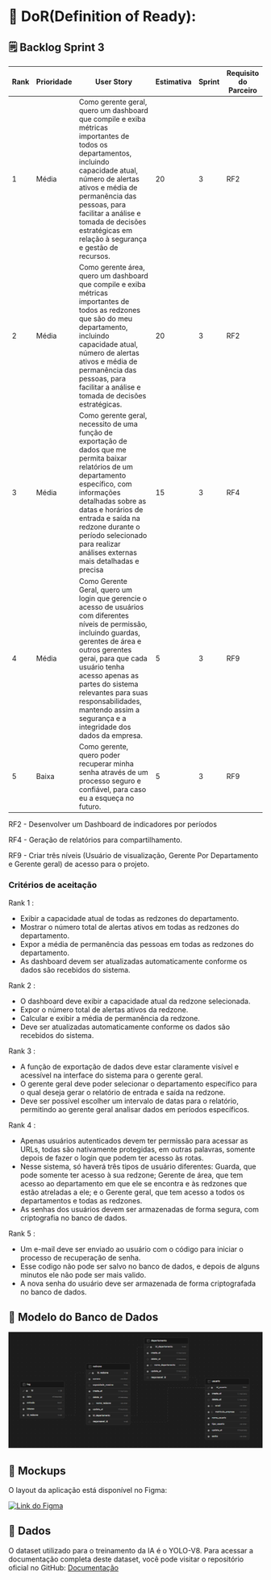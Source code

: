 
# 📃 DoR(Definition of Ready):

## 🗒️ Backlog Sprint 3
| Rank | Prioridade | User Story | Estimativa |Sprint | Requisito do Parceiro |
|--- |--- |--- |--- |--- |--- |
| 1 | Média | Como gerente geral, quero um dashboard que compile e exiba métricas importantes de todos os departamentos, incluindo capacidade atual, número de alertas ativos e média de permanência das pessoas, para facilitar a análise e tomada de decisões estratégicas em relação à segurança e gestão de recursos. | 20 | 3 | RF2 |
| 2 | Média |Como gerente área, quero um dashboard que compile e exiba métricas importantes de todos as redzones que são do meu departamento, incluindo capacidade atual, número de alertas ativos e média de permanência das pessoas, para facilitar a análise e tomada de decisões estratégicas. | 20 | 3 | RF2 |
| 3 | Média | Como gerente geral, necessito de uma função de exportação de dados que me permita baixar relatórios de um departamento específico, com informações detalhadas sobre as datas e horários de entrada e saída na redzone durante o período selecionado para realizar análises externas mais detalhadas e precisa |15 | 3 | RF4 |
| 4 | Média | Como Gerente Geral, quero um login que gerencie o acesso de usuários com diferentes níveis de permissão, incluindo guardas, gerentes de área e outros gerentes gerai, para que cada usuário tenha acesso apenas as partes do sistema relevantes para suas responsabilidades, mantendo assim a segurança e a integridade dos dados da empresa. | 5 | 3 | RF9 |
| 5 | Baixa |Como gerente, quero poder recuperar minha senha através de um processo seguro e confiável, para caso eu a esqueça no futuro. | 5 | 3 | RF9 |

RF2 - Desenvolver um Dashboard de indicadores por períodos

RF4 - Geração de relatórios para compartilhamento.

RF9 - Criar três níveis (Usuário de visualização, Gerente Por 
Departamento e Gerente geral) de acesso para o projeto.

### Critérios de aceitação

Rank 1 :
- Exibir a capacidade atual de todas as redzones do departamento.
- Mostrar o número total de alertas ativos em todas as redzones do departamento.
- Expor a média de permanência das pessoas em todas as redzones do departamento.
- As dashboard devem ser atualizadas automaticamente conforme os dados são recebidos do sistema.

Rank 2 :
- O dashboard deve exibir a capacidade atual da redzone selecionada.
- Expor o número total de alertas ativos da redzone.
- Calcular e exibir a média de permanência da redzone.
- Deve ser atualizadas automaticamente conforme os dados são recebidos do sistema.

Rank 3 :
- A função de exportação de dados deve estar claramente visível e acessível na interface do sistema para o gerente geral.
- O gerente geral deve poder selecionar o departamento específico para o qual deseja gerar o relatório de entrada e saída na redzone.
- Deve ser possível escolher um intervalo de datas para o relatório, permitindo ao gerente geral analisar dados em períodos específicos.

Rank 4 :
- Apenas usuários autenticados devem ter permissão para acessar as URLs, todas são nativamente protegidas, em outras palavras, somente depois de fazer o login que podem ter acesso às rotas.
- Nesse sistema, só haverá três tipos de usuário diferentes: Guarda, que pode somente ter acesso à sua redzone; Gerente de área, que tem acesso ao departamento em que ele se encontra e às redzones que estão atreladas a ele; e o Gerente geral, que tem acesso a todos os departamentos e todas as redzones.
- As senhas dos usuários devem ser armazenadas de forma segura, com criptografia no banco de dados.

Rank 5 :
- Um e-mail deve ser enviado ao usuário com o código para iniciar o processo de recuperação de senha.
- Esse codigo não pode ser salvo no banco de dados, e depois de alguns minutos ele não pode ser mais valido.
- A nova senha do usuário deve ser armazenada de forma criptografada no banco de dados.



## 📝  Modelo do Banco de Dados

![alt text](Img/Modelo_logico.png)


## 🎨 Mockups

O layout da aplicação está disponível no Figma:

<a href="https://www.figma.com/file/npSn8yHa7ta2qVyJdPwHPE/API-6%C2%BA?type=design&node-id=0-1&mode=design">
  <img alt="Link do Figma" src="https://img.shields.io/badge/Acessar%20Layout%20-Figma-%2304D361">
</a>

## 💾 Dados
O dataset utilizado para o treinamento da IA é o YOLO-V8. Para acessar a documentação completa deste dataset, você pode visitar o repositório oficial no GitHub: [Documentação](https://github.com/autogyro/yolo-V8)










